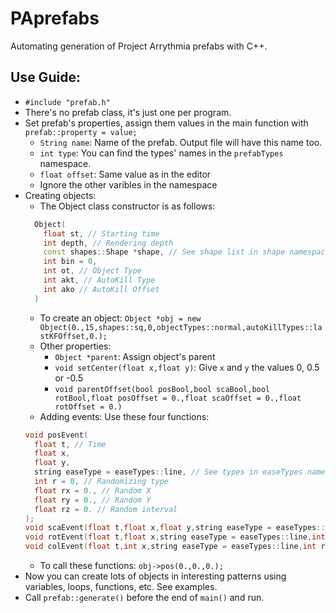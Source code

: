 # PAprefabs
Automating generation of Project Arrythmia prefabs with C++.
## Use Guide:
- ```#include "prefab.h"```
- There's no prefab class, it's just one per program.
- Set prefab's properties, assign them values in the main function with ```prefab::property = value;```
  - ```String name```: Name of the prefab. Output file will have this name too.
  - ```int type```: You can find the types' names in the ```prefabTypes``` namespace.
  - ```float offset```: Same value as in the editor
  - Ignore the other varibles in the namespace
- Creating objects:
  - The Object class constructor is as follows:
  ```cpp
    Object(
      float st, // Starting time
      int depth, // Rendering depth
      const shapes::Shape *shape, // See shape list in shape namespace
      int bin = 0,
      int ot, // Object Type
      int akt, // AutoKill Type
      int ako // AutoKill Offset
    )
  ```
  - To create an object:
  ```Object *obj = new Object(0.,15,shapes::sq,0,objectTypes::normal,autoKillTypes::lastKFOffset,0.);```
  - Other properties:
    - ```Object *parent```: Assign object's parent
    - ```void setCenter(float x,float y)```: Give ```x``` and  ```y``` the values 0, 0.5 or -0.5
    - ```void parentOffset(bool posBool,bool scaBool,bool rotBool,float posOffset = 0.,float scaOffset = 0.,float rotOffset = 0.)```
  - Adding events: Use these four functions:
  ```cpp
  void posEvent(
    float t, // Time
    float x,
    float y,
    string easeType = easeTypes::line, // See types in easeTypes namespace
    int r = 0, // Randomizing type
    float rx = 0., // Random X
    float ry = 0., // Random Y
    float rz = 0. // Random interval
  );
  void scaEvent(float t,float x,float y,string easeType = easeTypes::line,int r = 0,float rx = 0.,float ry = 0.,float rz = 0.);
  void rotEvent(float t,float x,string easeType = easeTypes::line,int r = 0,float rx = 0.,float rz = 0.);
  void colEvent(float t,int x,string easeType = easeTypes::line,int r = 0,float rx = 0.,float rz = 0.);
  ```
  - To call these functions:
  ```obj->pos(0.,0.,0.);```
- Now you can create lots of objects in interesting patterns using variables, loops, functions, etc. See examples.
- Call ```prefab::generate()``` before the end of ```main()``` and run.
